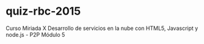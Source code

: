 # quiz-rbc-2015
Curso Miriada X Desarrollo de servicios en la nube con HTML5, Javascript y node.js - P2P Módulo 5
